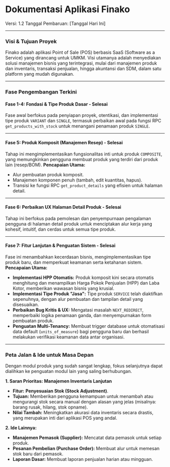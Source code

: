 # Dokumentasi Aplikasi Finako

Versi: 1.2
Tanggal Pembaruan: [Tanggal Hari Ini]

---

### **Visi & Tujuan Proyek**

Finako adalah aplikasi Point of Sale (POS) berbasis SaaS (Software as a Service) yang dirancang untuk UMKM. Visi utamanya adalah menyediakan solusi manajemen bisnis yang terintegrasi, mulai dari manajemen produk dan inventaris, transaksi penjualan, hingga akuntansi dan SDM, dalam satu platform yang mudah digunakan.

---

### **Fase Pengembangan Terkini**

#### **Fase 1-4: Fondasi & Tipe Produk Dasar - Selesai**
Fase awal berfokus pada penyiapan proyek, otentikasi, dan implementasi tipe produk `VARIANT` dan `SINGLE`, termasuk perbaikan awal pada fungsi RPC `get_products_with_stock` untuk menangani penamaan produk `SINGLE`.

---

#### **Fase 5: Produk Komposit (Manajemen Resep) - Selesai**
Tahap ini mengimplementasikan fungsionalitas inti untuk produk `COMPOSITE`, yang memungkinkan pengguna membuat produk yang terdiri dari produk lain (resep/BOM).
**Pencapaian Utama:**
- Alur pembuatan produk komposit.
- Manajemen komponen penuh (tambah, edit kuantitas, hapus).
- Transisi ke fungsi RPC `get_product_details` yang efisien untuk halaman detail.

---

#### **Fase 6: Perbaikan UX Halaman Detail Produk - Selesai**
Tahap ini berfokus pada pemolesan dan penyempurnaan pengalaman pengguna di halaman detail produk untuk menciptakan alur kerja yang kohesif, intuitif, dan cerdas untuk semua tipe produk.

---

#### **Fase 7: Fitur Lanjutan & Penguatan Sistem - Selesai**
Fase ini menambahkan kecerdasan bisnis, mengimplementasikan tipe produk baru, dan memperkuat keamanan serta ketahanan sistem.
**Pencapaian Utama:**
- **Implementasi HPP Otomatis:** Produk komposit kini secara otomatis menghitung dan menampilkan Harga Pokok Penjualan (HPP) dan Laba Kotor, memberikan wawasan bisnis yang krusial.
- **Implementasi Tipe Produk "Jasa":** Tipe produk `SERVICE` telah diaktifkan sepenuhnya, dengan alur pembuatan dan tampilan detail yang disesuaikan.
- **Perbaikan Bug Kritis & UX:** Mengatasi masalah `NEXT_REDIRECT`, memperbaiki logika penamaan ganda, dan menyempurnakan form pembuatan produk.
- **Penguatan Multi-Tenancy:** Membuat trigger database untuk otomatisasi data default (`units_of_measure`) bagi pengguna baru dan berhasil melakukan verifikasi keamanan data antar organisasi.

---

### **Peta Jalan & Ide untuk Masa Depan**

Dengan modul produk yang sudah sangat lengkap, fokus selanjutnya dapat dialihkan ke penguatan modul lain yang saling berhubungan.

**1. Saran Prioritas: Manajemen Inventaris Lanjutan**
   - **Fitur:** **Penyesuaian Stok (Stock Adjustment)**.
   - **Tujuan:** Memberikan pengguna kemampuan untuk menambah atau mengurangi stok secara manual dengan alasan yang jelas (misalnya: barang rusak, hilang, stok opname).
   - **Nilai Tambah:** Meningkatkan akurasi data inventaris secara drastis, yang merupakan inti dari aplikasi POS yang andal.

**2. Ide Lainnya:**
   - **Manajemen Pemasok (Supplier):** Mencatat data pemasok untuk setiap produk.
   - **Pesanan Pembelian (Purchase Order):** Membuat alur untuk memesan stok baru dari pemasok.
   - **Laporan Dasar:** Membuat laporan penjualan harian atau mingguan.
